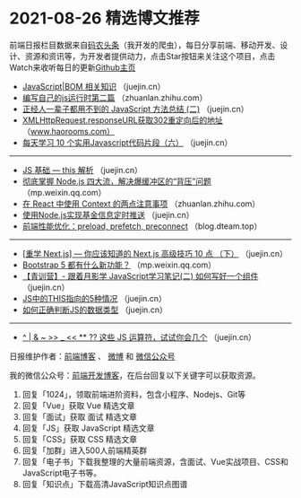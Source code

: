 # 2021-08-26 精选博文推荐

前端日报栏目数据来自[码农头条](http://hao.caibaojian.com.cn/)（我开发的爬虫），每日分享前端、移动开发、设计、资源和资讯等，为开发者提供动力，点击Star按钮来关注这个项目，点击Watch来收听每日的更新[Github主页](https://github.com/kujian/frontendDaily)
* [JavaScript|BOM 相关知识](https://juejin.cn/post/7000286902335045662) （juejin.cn）
* [编写自己的js运行时第二篇](https://zhuanlan.zhihu.com/p/403623490) （zhuanlan.zhihu.com）
* [正经人一辈子都用不到的 JavaScript 方法总结 (二)](https://juejin.cn/post/7000361235992576030) （juejin.cn）
* [XMLHttpRequest.responseURL获取302重定向后的地址](https://www.haorooms.com/post/xmlhttprequest_responseurl) （www.haorooms.com）
* [每天学习 10 个实用Javascript代码片段（六）](https://juejin.cn/post/7000303038111940616) （juejin.cn）

***
* [JS 基础 &#8212; this 解析](https://juejin.cn/post/7000286777801981959) （juejin.cn）
* [彻底掌握 Node.js 四大流，解决爆缓冲区的“背压”问题](https://mp.weixin.qq.com/s?__biz=Mzg3OTYzMDkzMg==&mid=2247484913&idx=1&sn=d5deeaec236589c3534d1077201b6164) （mp.weixin.qq.com）
* [在 React 中使用 Context 的两点注意事项](https://zhuanlan.zhihu.com/p/313983390?hmsr=toutiao.io&utm_campaign=toutiao.io&utm_medium=toutiao.io&utm_source=toutiao.io) （zhuanlan.zhihu.com）
* [使用Node.js实现基金信息定时推送](https://juejin.cn/post/7000285322772742157) （juejin.cn）
* [前端性能优化：preload, prefetch, preconnect](https://blog.dteam.top/posts/2021-08/web-performance-preload-prefetch-preconnect.html?hmsr=toutiao.io&utm_campaign=toutiao.io&utm_medium=toutiao.io&utm_source=toutiao.io) （blog.dteam.top）

***
* [[重学 Next.js] — 你应该知道的 Next.js 高级技巧 10 点 （下）](https://juejin.cn/post/7000351648459522078) （juejin.cn）
* [Bootstrap 5 都有什么新功能？](https://mp.weixin.qq.com/s/4MzmZYlAWNVzeQhQVv8pJg) （mp.weixin.qq.com）
* [【青训营】- 跟着月影学 JavaScript学习笔记(二) 如何写好一个组件](https://juejin.cn/post/7000315525603524621) （juejin.cn）
* [JS中的THIS指向的5种情况](https://juejin.cn/post/7000301795234807816) （juejin.cn）
* [如何正确判断JS的数据类型](https://juejin.cn/post/7000300249235357709) （juejin.cn）

***
* [^ | &amp; ~ &gt;&gt; _ &lt;&lt; ** ?? 这些 JS 运算符，试试你会几个](https://juejin.cn/post/7000287525247926279) （juejin.cn）

日报维护作者：[前端博客](http://caibaojian.com.cn/) 、 [微博](http://weibo.com/kujian) 和 [微信公众号](https://open.weixin.qq.com/qr/code?username=caibaojian_com)

我的微信公众号：[前端开发博客](https://open.weixin.qq.com/qr/code?username=caibaojian_com)，在后台回复以下关键字可以获取资源。

1. 回复「1024」，领取前端进阶资料，包含小程序、Nodejs、Git等
2. 回复「Vue」获取 Vue 精选文章
3. 回复「面试」获取 面试 精选文章
4. 回复「JS」获取 JavaScript 精选文章
5. 回复「CSS」获取 CSS 精选文章
6. 回复「加群」进入500人前端精英群
7. 回复「电子书」下载我整理的大量前端资源，含面试、Vue实战项目、CSS和JavaScript电子书等。
8. 回复「知识点」下载高清JavaScript知识点图谱